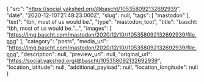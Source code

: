 {
  "src": "https://social.yakshed.org/@bascht/105358092132692939",
  "date": "2020-12-10T21:48:23.000Z",
  "slug": null,
  "tags": [
    "mastodon"
  ],
  "text": "tbh, most of us would be.",
  "type": "mastodon_toot",
  "title": "bascht: “tbh, most of us would be.”…",
  "images": [
    "https://img.bascht.com/mastodon/2020/12/10//105358092132692939/file.png"
  ],
  "category": "posts",
  "media_url": "https://img.bascht.com/mastodon/2020/12/10//105358092132692939/file.png",
  "description": null,
  "preview_url": null,
  "original_url": "https://social.yakshed.org/@bascht/105358092132692939",
  "location_latitude": null,
  "additional_payload": null,
  "location_longitude": null
}